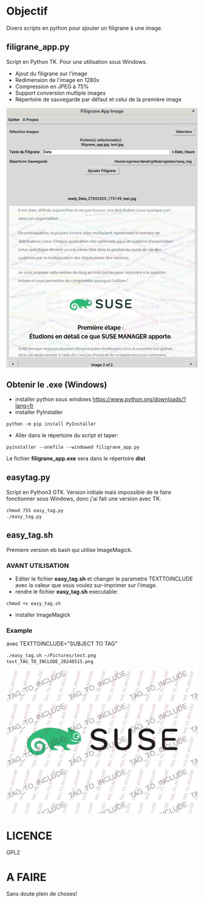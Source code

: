# Objectif

Divers scripts en python pour ajouter un filigrane à une image.

## filigrane_app.py

Script en Python TK. Pour une utilisation sous Windows.
* Ajout du filigrane sur l'image
* Redimension de l'image en 1280x
* Compression en JPEG à 75%
* Support conversion multiple images
* Répertoire de sauvegarde par défaut et celui de la première image

![image](https://github.com/aginies/easy_tag/blob/555160b92cffaeda17972068ce4b4d2828de350f/filigrane_app.jpg)

## Obtenir le .exe (Windows)

* installer python sous windows https://www.python.org/downloads/?lang=fr
* installer PyInstaller
```
python -m pip install PyInstaller
```

* Aller dans le répertoire du script et taper:
```
pyinstaller --onefile --windowed filigrane_app.py
```

Le fichier **filigrane_app.exe** sera dans le répertoire **dist**

## easytag.py

Script en Python3 GTK. Version initiale mais impossible de le faire fonctionner sous Windows,
donc j'ai fait une version avec TK.
```
chmod 755 easy_tag.py
./easy_tag.py
```

## easy_tag.sh

Premiere version eb bash qui utilise ImageMagick.

### AVANT UTILISATION

* Editer le fichier **easy_tag.sh** et changer le parametre TEXTTOINCLUDE avec la valeur que vous voulez sur-imprimer sur l'image.
* rendre le fichier **easy_tag.sh** executable:
```
chmod +x easy_tag.sh
```
* installer ImageMagick

### Example

avec TEXTTOINCLUDE="SUBJECT TO TAG"

```
./easy_tag.sh ~/Pictures/test.png 
test_TAG_TO_INCLUDE_20240515.png
```

![image](https://github.com/aginies/easy_tag/blob/202f6f2a8de8fd39f0d14bc8ea4232a029f3b6d9/suse_TAG_TO_INCLUDE_20240515.jpg)

# LICENCE

GPL2

# A FAIRE

Sans doute plein de choses!
